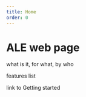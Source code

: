 ```yaml
---
title: Home
order: 0
---
```


ALE web page
============

what is it, for what, by who

features list

link to Getting started


